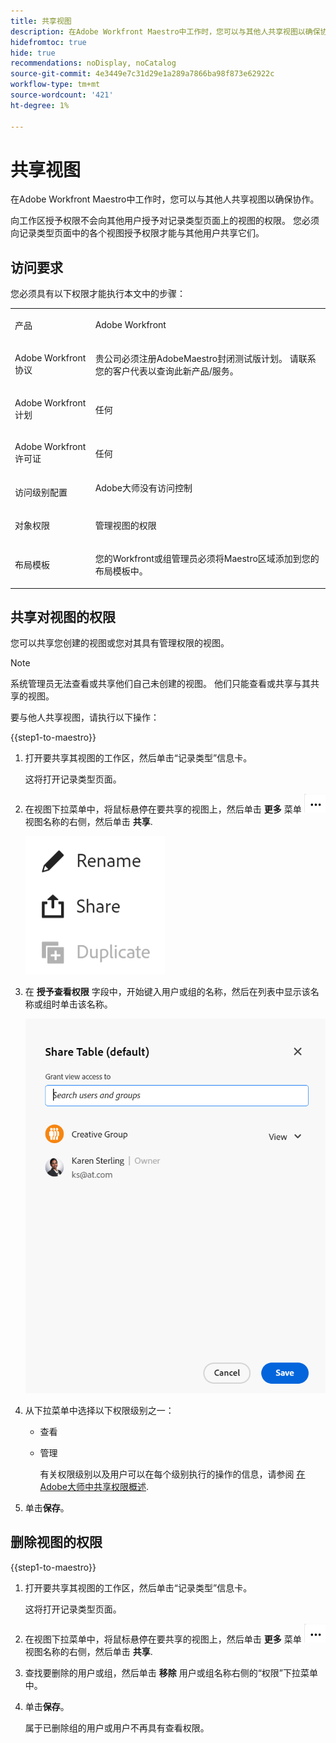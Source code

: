 ```yaml
---
title: 共享视图
description: 在Adobe Workfront Maestro中工作时，您可以与其他人共享视图以确保协作。
hidefromtoc: true
hide: true
recommendations: noDisplay, noCatalog
source-git-commit: 4e3449e7c31d29e1a289a7866ba98f873e62922c
workflow-type: tm+mt
source-wordcount: '421'
ht-degree: 1%

---
```



<!--*****************ADD TO TOC AND MINITOC WHEN RELEASING*********************-->

<!--update the metadata and description when we turn this article live; also, update title after Bob adds Maestro as a product-->

# 共享视图

在Adobe Workfront Maestro中工作时，您可以与其他人共享视图以确保协作。

向工作区授予权限不会向其他用户授予对记录类型页面上的视图的权限。 您必须向记录类型页面中的各个视图授予权限才能与其他用户共享它们。

## 访问要求

您必须具有以下权限才能执行本文中的步骤：

<table style="table-layout:auto">
 <col>
 </col>
 <col>
 </col>
 <tbody>
    <tr>
<tr>
<td>
   <p> 产品</p> </td>
   <td>
   <p> Adobe Workfront</p> </td>
  </tr>  
 <td role="rowheader"><p>Adobe Workfront协议</p></td>
   <td>
<p>贵公司必须注册AdobeMaestro封闭测试版计划。 请联系您的客户代表以查询此新产品/服务。 </p>
   </td>
  </tr>
  <tr>
   <td role="rowheader"><p>Adobe Workfront计划</p></td>
   <td>
<p>任何</p>
   </td>
  </tr>
  <tr>
   <td role="rowheader"><p>Adobe Workfront许可证</p></td>
   <td>
   <p>任何</p> 
  </td>
  </tr>

<tr>
   <td role="rowheader"><p>访问级别配置</p></td>
   <td> Adobe大师没有访问控制</p>  
</td>
  </tr>

<tr>
   <td role="rowheader"><p>对象权限</p></td>
   <td> <p>管理视图的权限</p>  
</td>
  </tr>

<tr>
   <td role="rowheader"><p>布局模板</p></td>
   <td> <p>您的Workfront或组管理员必须将Maestro区域添加到您的布局模板中。 </p>  
</td>
  </tr>
 </tbody>
</table>

## 共享对视图的权限

您可以共享您创建的视图或您对其具有管理权限的视图。

>[!NOTE]
>
>系统管理员无法查看或共享他们自己未创建的视图。 他们只能查看或共享与其共享的视图。


要与他人共享视图，请执行以下操作：

{{step1-to-maestro}}

1. 打开要共享其视图的工作区，然后单击“记录类型”信息卡。

   这将打开记录类型页面。

1. 在视图下拉菜单中，将鼠标悬停在要共享的视图上，然后单击 **更多** 菜单 ![](assets/more-menu.png) 视图名称的右侧，然后单击 **共享**.

   ![](assets/more-menu-for-views-expanded-with-share-option.png)

1. 在 **授予查看权限** 字段中，开始键入用户或组的名称，然后在列表中显示该名称或组时单击该名称。

   ![](assets/sharing-a-view-ui-with-groups.png)

1. 从下拉菜单中选择以下权限级别之一：
   * 查看
   * 管理

     有关权限级别以及用户可以在每个级别执行的操作的信息，请参阅 [在Adobe大师中共享权限概述](../access/sharing-permissions-overview.md).
1. 单击&#x200B;**保存**。


## 删除视图的权限


{{step1-to-maestro}}

1. 打开要共享其视图的工作区，然后单击“记录类型”信息卡。

   这将打开记录类型页面。

1. 在视图下拉菜单中，将鼠标悬停在要共享的视图上，然后单击 **更多** 菜单 ![](assets/more-menu.png) 视图名称的右侧，然后单击 **共享**.

1. 查找要删除的用户或组，然后单击 **移除** 用户或组名称右侧的“权限”下拉菜单中。

1. 单击&#x200B;**保存**。

   属于已删除组的用户或用户不再具有查看权限。